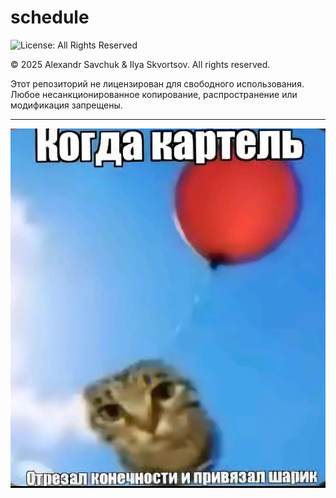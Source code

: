 # schedule

![License: All Rights Reserved](https://img.shields.io/badge/License-All%20Rights%20Reserved-lightgrey.svg)

© 2025 Alexandr Savchuk & Ilya Skvortsov. All rights reserved.

Этот репозиторий не лицензирован для свободного использования.
Любое несанкционированное копирование, распространение или модификация запрещены.
***
![ааа](/readm/image.png)
